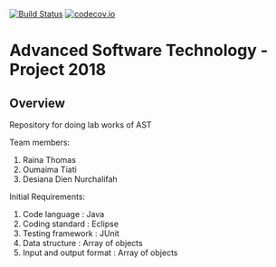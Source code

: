 [![Build Status](https://travis-ci.com/desinurch/AST_WS18.png?branch=dev)](https://travis-ci.com/desinurch/AST_WS18)
[![codecov.io](https://codecov.io/github/desinurch/AST_WS18/branch/dev/graph/badge.svg)](https://codecov.io/github/desinurch/AST_WS18)
# Advanced Software Technology - Project 2018

## Overview

Repository for doing lab works of AST

Team members:
1. Raina Thomas
2. Oumaima Tiati
3. Desiana Dien Nurchalifah

Initial Requirements:
1. Code language			: Java
2. Coding standard			: Eclipse
3. Testing framework		: JUnit
4. Data structure			: Array of objects
5. Input and output format	: Array of objects

